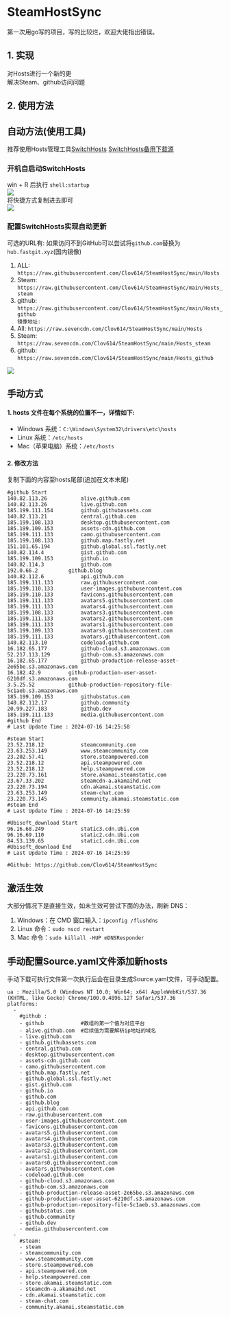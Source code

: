 # SteamHostSync
第一次用go写的项目，写的比较烂，欢迎大佬指出错误。

## 1. 实现
对Hosts进行一个新的更  
解决Steam、github访问问题

## 2. 使用方法
## 自动方法(使用工具)
推荐使用Hosts管理工具[SwitchHosts](https://github.com/oldj/SwitchHosts) 
[SwitchHosts备用下载源](https://nas.iaimi.info/s/nT5pb8jMQp32QwB)
### 开机自启动SwitchHosts
win + R 后执行 `shell:startup`    
![](/img/1.png)  
将快捷方式复制进去即可  
![](/img/2.png)  
### 配置SwitchHosts实现自动更新  
可选的URL有:
如果访问不到GitHub可以尝试将`github.com`替换为`hub.fastgit.xyz`(国内镜像)
1. ALL: `https://raw.githubusercontent.com/Clov614/SteamHostSync/main/Hosts`  
2. Steam: `https://raw.githubusercontent.com/Clov614/SteamHostSync/main/Hosts_steam`  
3. github: `https://raw.githubusercontent.com/Clov614/SteamHostSync/main/Hosts_github`    
`镜像地址:`
4. All: `https://raw.sevencdn.com/Clov614/SteamHostSync/main/Hosts`  
5. Steam: `https://raw.sevencdn.com/Clov614/SteamHostSync/main/Hosts_steam`  
6. github: `https://raw.sevencdn.com/Clov614/SteamHostSync/main/Hosts_github`  

![](/img/3.png)

## 手动方式
#### 1. hosts 文件在每个系统的位置不一，详情如下:
- Windows 系统：`C:\Windows\System32\drivers\etc\hosts`
- Linux 系统：`/etc/hosts`
- Mac（苹果电脑）系统：`/etc/hosts`

#### 2. 修改方法
复制下面的内容至hosts尾部(追加在文本末尾)

```
#github Start
140.82.113.26			alive.github.com
140.82.113.26			live.github.com
185.199.111.154			github.githubassets.com
140.82.113.21			central.github.com
185.199.108.133			desktop.githubusercontent.com
185.199.109.153			assets-cdn.github.com
185.199.111.133			camo.githubusercontent.com
185.199.108.133			github.map.fastly.net
151.101.65.194			github.global.ssl.fastly.net
140.82.114.4			gist.github.com
185.199.109.153			github.io
140.82.114.3			github.com
192.0.66.2			github.blog
140.82.112.6			api.github.com
185.199.111.133			raw.githubusercontent.com
185.199.110.133			user-images.githubusercontent.com
185.199.110.133			favicons.githubusercontent.com
185.199.111.133			avatars5.githubusercontent.com
185.199.111.133			avatars4.githubusercontent.com
185.199.108.133			avatars3.githubusercontent.com
185.199.111.133			avatars2.githubusercontent.com
185.199.111.133			avatars1.githubusercontent.com
185.199.109.133			avatars0.githubusercontent.com
185.199.111.133			avatars.githubusercontent.com
140.82.113.10			codeload.github.com
16.182.65.177			github-cloud.s3.amazonaws.com
52.217.113.129			github-com.s3.amazonaws.com
16.182.65.177			github-production-release-asset-2e65be.s3.amazonaws.com
16.182.42.9			github-production-user-asset-6210df.s3.amazonaws.com
3.5.25.52			github-production-repository-file-5c1aeb.s3.amazonaws.com
185.199.109.153			githubstatus.com
140.82.112.17			github.community
20.99.227.183			github.dev
185.199.111.133			media.githubusercontent.com
#github End
# Last Update Time : 2024-07-16 14:25:58 

#steam Start
23.52.218.12			steamcommunity.com
23.63.253.149			www.steamcommunity.com
23.202.57.41			store.steampowered.com
23.52.218.12			api.steampowered.com
23.52.218.12			help.steampowered.com
23.220.73.161			store.akamai.steamstatic.com
23.67.33.202			steamcdn-a.akamaihd.net
23.220.73.194			cdn.akamai.steamstatic.com
23.63.253.149			steam-chat.com
23.220.73.145			community.akamai.steamstatic.com
#steam End
# Last Update Time : 2024-07-16 14:25:59 

#Ubisoft_download Start
96.16.68.249			static3.cdn.Ubi.com
96.16.69.110			static2.cdn.Ubi.com
84.53.139.65			static1.cdn.Ubi.com
#Ubisoft_download End
# Last Update Time : 2024-07-16 14:25:59 

#Github: https://github.com/Clov614/SteamHostSync

```

## 激活生效
大部分情况下是直接生效，如未生效可尝试下面的办法，刷新 DNS：
1. Windows：在 CMD 窗口输入：`ipconfig /flushdns`
2. Linux 命令：`sudo nscd restart`
3. Mac 命令：`sudo killall -HUP mDNSResponder`  

## 手动配置Source.yaml文件添加新hosts  
手动下载可执行文件第一次执行后会在目录生成Source.yaml文件，可手动配置。  

```
ua : Mozilla/5.0 (Windows NT 10.0; Win64; x64) AppleWebKit/537.36 (KHTML, like Gecko) Chrome/100.0.4896.127 Safari/537.36
platforms:
  -
    #github :
    - github            #数组的第一个值为对应平台
    - alive.github.com  #后续值为需要解析ip地址的域名
    - live.github.com
    - github.githubassets.com
    - central.github.com
    - desktop.githubusercontent.com
    - assets-cdn.github.com
    - camo.githubusercontent.com
    - github.map.fastly.net
    - github.global.ssl.fastly.net
    - gist.github.com
    - github.io
    - github.com
    - github.blog
    - api.github.com
    - raw.githubusercontent.com
    - user-images.githubusercontent.com
    - favicons.githubusercontent.com
    - avatars5.githubusercontent.com
    - avatars4.githubusercontent.com
    - avatars3.githubusercontent.com
    - avatars2.githubusercontent.com
    - avatars1.githubusercontent.com
    - avatars0.githubusercontent.com
    - avatars.githubusercontent.com
    - codeload.github.com
    - github-cloud.s3.amazonaws.com
    - github-com.s3.amazonaws.com
    - github-production-release-asset-2e65be.s3.amazonaws.com
    - github-production-user-asset-6210df.s3.amazonaws.com
    - github-production-repository-file-5c1aeb.s3.amazonaws.com
    - githubstatus.com
    - github.community
    - github.dev
    - media.githubusercontent.com
  -
    #steam:
    - steam
    - steamcommunity.com
    - www.steamcommunity.com
    - store.steampowered.com
    - api.steampowered.com
    - help.steampowered.com
    - store.akamai.steamstatic.com
    - steamcdn-a.akamaihd.net
    - cdn.akamai.steamstatic.com
    - steam-chat.com
    - community.akamai.steamstatic.com
```
